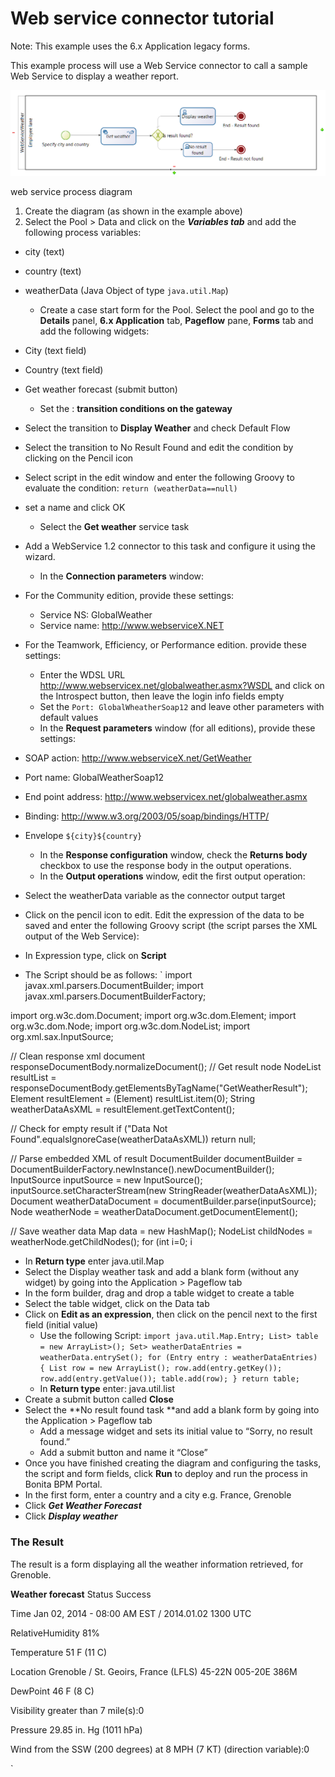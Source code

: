 # Web service connector tutorial

Note: This example uses the 6.x Application legacy forms.

This example process will use a Web Service connector to call a sample Web Service to display a weather report.

![web service process diagram](../images/images-6_0/webservice_diagram.png)

web service process diagram

1. Create the diagram (as shown in the example above)
2. Select the Pool \> Data and click on the _**Variables tab**_ and add the following process variables:

* city (text)
* country (text)
* weatherData (Java Object of type `java.util.Map`)
  * Create a case start form for the Pool. Select the pool and go to the **Details** panel, **6.x Application** tab, **Pageflow** pane, **Forms** tab and add the following widgets:

* City (text field)
* Country (text field)
* Get weather forecast (submit button)
  * Set the : **transition conditions on the gateway**

* Select the transition to **Display Weather** and check Default Flow
* Select the transition to No Result Found and edit the condition by clicking on the Pencil icon
* Select script in the edit window and enter the following Groovy to evaluate the condition: 
`return (weatherData==null)`
* set a name and click OK
  * Select the **Get weather** service task

* Add a WebService 1.2 connector to this task and configure it using the wizard.
  * In the **Connection parameters** window:

* For the Community edition, provide these settings:
  * Service NS: GlobalWeather
  * Service name: http://www.webserviceX.NET
* For the Teamwork, Efficiency, or Performance edition. provide these settings:
  * Enter the WDSL URL http://www.webservicex.net/globalweather.asmx?WSDL and click on the Introspect button, then leave the login info fields empty
  * Set the `Port: GlobalWheatherSoap12` and leave other parameters with default values
  * In the **Request parameters** window (for all editions), provide these settings:

* SOAP action: http://www.webserviceX.net/GetWeather
* Port name: GlobalWeatherSoap12
* End point address: http://www.webservicex.net/globalweather.asmx
* Binding: http://www.w3.org/2003/05/soap/bindings/HTTP/
* Envelope
`
${city}${country}
`
  * In the **Response configuration** window, check the **Returns body** checkbox to use the response body in the output operations.
  * In the **Output operations** window, edit the first output operation:

* Select the weatherData variable as the connector output target
* Click on the pencil icon to edit. Edit the expression of the data to be saved and enter the following Groovy script (the script parses the XML output of the Web Service):
* In Expression type, click on **Script**
* The Script should be as follows:
`
import javax.xml.parsers.DocumentBuilder;
import javax.xml.parsers.DocumentBuilderFactory;

import org.w3c.dom.Document;
import org.w3c.dom.Element;
import org.w3c.dom.Node;
import org.w3c.dom.NodeList;
import org.xml.sax.InputSource;

// Clean response xml document
responseDocumentBody.normalizeDocument();
// Get result node
NodeList resultList = responseDocumentBody.getElementsByTagName("GetWeatherResult");
Element resultElement = (Element) resultList.item(0);
String weatherDataAsXML = resultElement.getTextContent();

// Check for empty result
if ("Data Not Found".equalsIgnoreCase(weatherDataAsXML))
    return null;

// Parse embedded XML of result
DocumentBuilder documentBuilder = DocumentBuilderFactory.newInstance().newDocumentBuilder();
InputSource inputSource = new InputSource();
inputSource.setCharacterStream(new StringReader(weatherDataAsXML));
Document weatherDataDocument = documentBuilder.parse(inputSource);
Node weatherNode = weatherDataDocument.getDocumentElement();

// Save weather data
Map data = new HashMap();
NodeList childNodes = weatherNode.getChildNodes();
for (int i=0; i
  * In **Return type** enter java.util.Map
* Select the Display weather task and add a blank form (without any widget) by going into the Application > Pageflow tab
* In the form builder, drag and drop a table widget to create a table
* Select the table widget, click on the Data tab
* Click on **Edit as an expression**, then click on the pencil next to the first field (initial value)
  * Use the following Script:
`
import java.util.Map.Entry;
List> table = new ArrayList>();
Set> weatherDataEntries = weatherData.entrySet();
for (Entry entry : weatherDataEntries)
{
List row = new ArrayList();
row.add(entry.getKey());
row.add(entry.getValue());
table.add(row);
}
return table;
`
  * In **Return type** enter: java.util.list
* Create a submit button called **Close**
* Select the **No result found task **and add a blank form by going into the Application > Pageflow tab
  * Add a message widget and sets its initial value to “Sorry, no result found.”
  * Add a submit button and name it “Close”
* Once you have finished creating the diagram and configuring the tasks, the script and form fields, click **Run** to deploy and run the process in Bonita BPM Portal.
* In the first form, enter a country and a city e.g. France, Grenoble
* Click _**Get Weather Forecast**_
* Click _**Display weather**_

### The Result

The result is a form displaying all the weather information retrieved, for Grenoble.

**Weather forecast**
Status
Success

Time
Jan 02, 2014 - 08:00 AM EST / 2014.01.02 1300 UTC

RelativeHumidity
81%

Temperature
51 F (11 C)

Location
Grenoble / St. Geoirs, France (LFLS) 45-22N 005-20E 386M

DewPoint
46 F (8 C)

Visibility
greater than 7 mile(s):0

Pressure
29.85 in. Hg (1011 hPa)

Wind
from the SSW (200 degrees) at 8 MPH (7 KT) (direction variable):0

`
